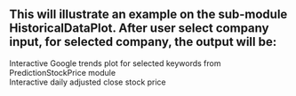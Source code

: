 This will illustrate an example on the sub-module HistoricalDataPlot.
After user select company input, for selected company, the output will be:
----------------------------------------------------
Interactive Google trends plot for selected keywords from PredictionStockPrice module  
Interactive daily adjusted close stock price  
